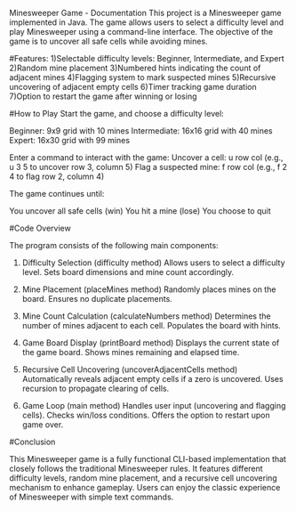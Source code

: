 Minesweeper Game - Documentation
This project is a Minesweeper game implemented in Java. The game allows users to select a difficulty level and play Minesweeper using a command-line interface. The objective of the game is to uncover all safe cells while avoiding mines.

#Features:
1)Selectable difficulty levels: Beginner, Intermediate, and Expert
2)Random mine placement
3)Numbered hints indicating the count of adjacent mines
4)Flagging system to mark suspected mines
5)Recursive uncovering of adjacent empty cells
6)Timer tracking game duration
7)Option to restart the game after winning or losing

#How to Play
Start the game, and choose a difficulty level:

Beginner: 9x9 grid with 10 mines
Intermediate: 16x16 grid with 40 mines
Expert: 16x30 grid with 99 mines

Enter a command to interact with the game:
Uncover a cell: u row col (e.g., u 3 5 to uncover row 3, column 5)
Flag a suspected mine: f row col (e.g., f 2 4 to flag row 2, column 4)

The game continues until:

You uncover all safe cells (win)
You hit a mine (lose)
You choose to quit

#Code Overview

The program consists of the following main components:

1. Difficulty Selection (difficulty method)
Allows users to select a difficulty level.
Sets board dimensions and mine count accordingly.

2. Mine Placement (placeMines method)
Randomly places mines on the board.
Ensures no duplicate placements.

3. Mine Count Calculation (calculateNumbers method)
Determines the number of mines adjacent to each cell.
Populates the board with hints.

4. Game Board Display (printBoard method)
Displays the current state of the game board.
Shows mines remaining and elapsed time.

5. Recursive Cell Uncovering (uncoverAdjacentCells method)
Automatically reveals adjacent empty cells if a zero is uncovered.
Uses recursion to propagate clearing of cells.

6. Game Loop (main method)
Handles user input (uncovering and flagging cells).
Checks win/loss conditions.
Offers the option to restart upon game over.

#Conclusion

This Minesweeper game is a fully functional CLI-based implementation that closely follows the traditional Minesweeper rules. It features different difficulty levels, random mine placement, and a recursive cell uncovering mechanism to enhance gameplay. Users can enjoy the classic experience of Minesweeper with simple text commands.


